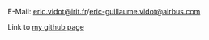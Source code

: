 E-Mail: [eric.vidot@irit.fr](mailto:eric.vidot@irit.fr)/[eric-guillaume.vidot@airbus.com](mailto:eric-guillaume.vidot@airbus.com)

Link to [my github page](https://github.com/guillaumevidot)
